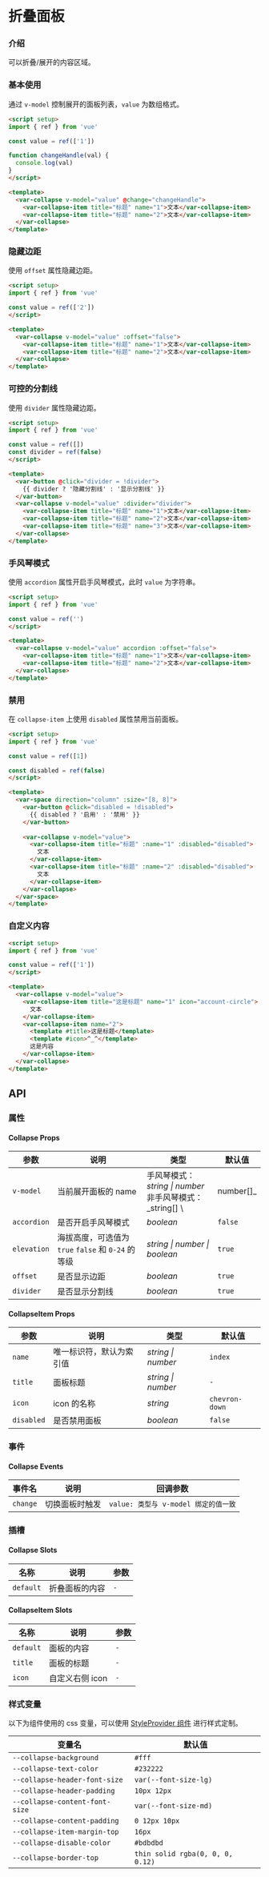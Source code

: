 # 折叠面板

### 介绍

可以折叠/展开的内容区域。

### 基本使用

通过 `v-model` 控制展开的面板列表，`value` 为数组格式。

```html
<script setup>
import { ref } from 'vue'

const value = ref(['1'])

function changeHandle(val) {
  console.log(val)
}
</script>

<template>
  <var-collapse v-model="value" @change="changeHandle">
    <var-collapse-item title="标题" name="1">文本</var-collapse-item>
    <var-collapse-item title="标题" name="2">文本</var-collapse-item>
  </var-collapse>
</template>
```
### 隐藏边距

使用 `offset` 属性隐藏边距。

```html
<script setup>
import { ref } from 'vue'

const value = ref(['2'])
</script>

<template>
  <var-collapse v-model="value" :offset="false">
    <var-collapse-item title="标题" name="1">文本</var-collapse-item>
    <var-collapse-item title="标题" name="2">文本</var-collapse-item>
  </var-collapse>
</template>
```

### 可控的分割线

使用 `divider` 属性隐藏边距。

```html
<script setup>
import { ref } from 'vue'

const value = ref([])
const divider = ref(false)
</script>

<template>
  <var-button @click="divider = !divider">
    {{ divider ? '隐藏分割线' : '显示分割线' }}
  </var-button>
  <var-collapse v-model="value" :divider="divider">
    <var-collapse-item title="标题" name="1">文本</var-collapse-item>
    <var-collapse-item title="标题" name="2">文本</var-collapse-item>
    <var-collapse-item title="标题" name="3">文本</var-collapse-item>
  </var-collapse>
</template>
```

### 手风琴模式

使用 `accordion` 属性开启手风琴模式，此时 `value` 为字符串。

```html
<script setup>
import { ref } from 'vue'

const value = ref('')
</script>

<template>
  <var-collapse v-model="value" accordion :offset="false">
    <var-collapse-item title="标题" name="1">文本</var-collapse-item>
    <var-collapse-item title="标题" name="2">文本</var-collapse-item>
  </var-collapse>
</template>
```

### 禁用

在 `collapse-item` 上使用 `disabled` 属性禁用当前面板。

```html
<script setup>
import { ref } from 'vue'

const value = ref([1])

const disabled = ref(false)  
</script>

<template>
  <var-space direction="column" :size="[8, 8]">
    <var-button @click="disabled = !disabled">
      {{ disabled ? '启用' : '禁用' }}
    </var-button>
    
    <var-collapse v-model="value">
      <var-collapse-item title="标题" :name="1" :disabled="disabled">
        文本
      </var-collapse-item>
      <var-collapse-item title="标题" :name="2" :disabled="disabled">
        文本
      </var-collapse-item>
    </var-collapse>
  </var-space>
</template>
```

### 自定义内容

```html
<script setup>
import { ref } from 'vue'

const value = ref(['1'])  
</script>

<template>
  <var-collapse v-model="value">
    <var-collapse-item title="这是标题" name="1" icon="account-circle">
      文本
    </var-collapse-item>
    <var-collapse-item name="2">
      <template #title>这是标题</template>
      <template #icon>^_^</template>
      这是内容
    </var-collapse-item>
  </var-collapse>
</template>
```

## API

### 属性

#### Collapse Props

| 参数          | 说明                                   | 类型 | 默认值                          |
|-------------|--------------------------------------| -------- |------------------------------|
| `v-model`   | 当前展开面板的 name                         | 手风琴模式： _string \| number_<br> 非手风琴模式：_string[] \ | number[]_ | `-` |
| `accordion` | 是否开启手风琴模式                            | _boolean_ | `false`                      |
| `elevation` | 海拔高度，可选值为 `true` `false` 和 `0-24` 的等级 | _string \| number \| boolean_|   `true`    |
| `offset`    | 是否显示边距                               | _boolean_ | `true`                       |
| `divider`   | 是否显示分割线                               | _boolean_ | `true`                       |

#### CollapseItem Props

| 参数 | 说明 | 类型 | 默认值 |
| ----- | -------------- | -------- | ---------- |
| `name` | 唯一标识符，默认为索引值 | _string \| number_| `index` |
| `title` | 面板标题 | _string \| number_| `-` |
| `icon` | icon 的名称 | _string_ | `chevron-down` |
| `disabled` | 是否禁用面板 | _boolean_ | `false` |

### 事件

#### Collapse Events

| 事件名 | 说明 | 回调参数 |
| ----- | -------------- | -------- |
| `change` | 切换面板时触发| `value: 类型与 v-model 绑定的值一致` |

### 插槽

#### Collapse Slots

| 名称 | 说明      | 参数 |
| ----- |---------| -------- |
| `default` | 折叠面板的内容 | `-` |

#### CollapseItem Slots

| 名称 | 说明 | 参数 |
| ----- | -------------- | -------- |
| `default` | 面板的内容 | `-` |
| `title` | 面板的标题 | `-` |
| `icon` | 自定义右侧 icon | `-` |

### 样式变量
以下为组件使用的 css 变量，可以使用 [StyleProvider 组件](#/zh-CN/style-provider) 进行样式定制。

| 变量名 | 默认值 |
| --- | --- |
| `--collapse-background` | `#fff` |
| `--collapse-text-color` | `#232222` |
| `--collapse-header-font-size` | `var(--font-size-lg)` |
| `--collapse-header-padding` | `10px 12px` |
| `--collapse-content-font-size` | `var(--font-size-md)` |
| `--collapse-content-padding` | `0 12px 10px` |
| `--collapse-item-margin-top` | `16px` |
| `--collapse-disable-color` | `#bdbdbd` |
| `--collapse-border-top` | `thin solid rgba(0, 0, 0, 0.12)` |
